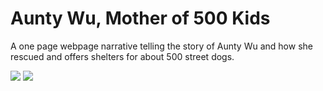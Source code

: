 # Aunty Wu, Mother of 500 Kids
A one page webpage narrative telling the story of Aunty Wu and how she rescued and offers shelters for about 500 street dogs.

![](https://cdn.glitch.com/574db993-0f5a-4ba6-9de2-8b8afa954c9b%2Fproj3readme1.gif?v=1605180346176)
![](https://cdn.glitch.com/574db993-0f5a-4ba6-9de2-8b8afa954c9b%2Fproj3readme2.gif?v=1605180385472)